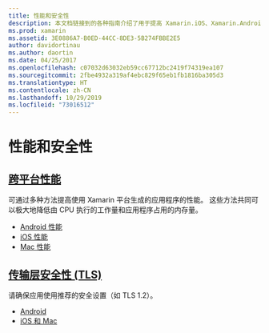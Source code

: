 ```yaml
---
title: 性能和安全性
description: 本文档链接到的各种指南介绍了用于提高 Xamarin.iOS、Xamarin.Android 和 Xamarin.Mac 应用程序性能的技术。
ms.prod: xamarin
ms.assetid: 3E0886A7-B0ED-44CC-8DE3-5B274FBBE2E5
author: davidortinau
ms.author: daortin
ms.date: 04/25/2017
ms.openlocfilehash: c07032d63032eb59cc67712bc2419f74319ea107
ms.sourcegitcommit: 2fbe4932a319af4ebc829f65eb1fb1816ba305d3
ms.translationtype: HT
ms.contentlocale: zh-CN
ms.lasthandoff: 10/29/2019
ms.locfileid: "73016512"
---
```

# <a name="performance-and-security"></a>性能和安全性

## <a name="cross-platform-performancememory-perf-best-practicesmd"></a>[跨平台性能](memory-perf-best-practices.md)

可通过多种方法提高使用 Xamarin 平台生成的应用程序的性能。 这些方法共同可以极大地降低由 CPU 执行的工作量和应用程序占用的内存量。

- [Android 性能](~/android/deploy-test/performance.md?context=xamarin/cross-platform)
- [iOS 性能](~/ios/deploy-test/performance.md?context=xamarin/cross-platform)
- [Mac 性能](~/mac/deploy-test/performance.md?context=xamarin/cross-platform)

## <a name="transport-layer-security-tlscross-platformapp-fundamentalstransport-layer-securitymd"></a>[传输层安全性 (TLS)](~/cross-platform/app-fundamentals/transport-layer-security.md)

请确保应用使用推荐的安全设置（如 TLS 1.2）。

- [Android](~/android/app-fundamentals/http-stack.md?context=xamarin/cross-platform)
- [iOS 和 Mac](~/cross-platform/macios/http-stack.md?context=xamarin/cross-platform)
